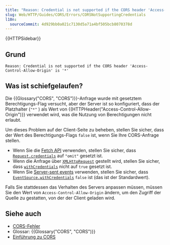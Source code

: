 ```yaml
---
title: "Reason: Credential is not supported if the CORS header 'Access-Control-Allow-Origin' is '*'"
slug: Web/HTTP/Guides/CORS/Errors/CORSNotSupportingCredentials
l10n:
  sourceCommit: 4d929bb0a021c7130d5a71a4bf505bcb8070378d
---
```


{{HTTPSidebar}}

## Grund

```plain
Reason: Credential is not supported if the CORS header 'Access-Control-Allow-Origin' is '*'
```

## Was ist schiefgelaufen?

Die {{Glossary("CORS", "CORS")}}-Anfrage wurde mit gesetztem Berechtigungs-Flag versucht, aber der Server ist so konfiguriert, dass der Platzhalter (`"*"` ) als Wert von {{HTTPHeader("Access-Control-Allow-Origin")}} verwendet wird, was die Nutzung von Berechtigungen nicht erlaubt.

Um dieses Problem auf der Client-Seite zu beheben, stellen Sie sicher, dass der Wert des Berechtigungs-Flags `false` ist, wenn Sie Ihre CORS-Anfrage stellen.

- Wenn Sie die [Fetch API](/de/docs/Web/API/Fetch_API) verwenden, stellen Sie sicher, dass [`Request.credentials`](/de/docs/Web/API/Request/credentials) auf `"omit"` gesetzt ist.
- Wenn die Anfrage über [`XMLHttpRequest`](/de/docs/Web/API/XMLHttpRequest) gestellt wird, stellen Sie sicher, dass [`withCredentials`](/de/docs/Web/API/XMLHttpRequest/withCredentials) nicht auf `true` gesetzt ist.
- Wenn Sie [Server-sent events](/de/docs/Web/API/Server-sent_events) verwenden, stellen Sie sicher, dass [`EventSource.withCredentials`](/de/docs/Web/API/EventSource/withCredentials) `false` ist (das ist der Standardwert).

Falls Sie stattdessen das Verhalten des Servers anpassen müssen, müssen Sie den Wert von `Access-Control-Allow-Origin` ändern, um den Zugriff der Quelle zu gestatten, von der der Client geladen wird.

## Siehe auch

- [CORS-Fehler](/de/docs/Web/HTTP/Guides/CORS/Errors)
- Glossar: {{Glossary("CORS", "CORS")}}
- [Einführung zu CORS](/de/docs/Web/HTTP/Guides/CORS)
